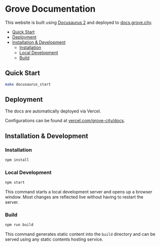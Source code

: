 # Grove Documentation <!-- omit in toc -->

This website is built using [Docusaurus 2](https://docusaurus.io/) and deployed to [docs.grove.city](https://docs.grove.city/guides/getting-started/welcome-to-grove).

- [Quick Start](#quick-start)
- [Deployment](#deployment)
- [Installation \& Development](#installation--development)
  - [Installation](#installation)
  - [Local Development](#local-development)
  - [Build](#build)

## Quick Start

```bash
make docusaurus_start
```

## Deployment

The docs are automatically deployed via Vercel.

Configurations can be found at [vercel.com/grove-city/docs](https://vercel.com/grove-city/docs).

## Installation & Development

### Installation

```bash
npm install
```

### Local Development

```bash
npm start
```

This command starts a local development server and opens up a browser window. Most changes are reflected live without having to restart the server.

### Build

```bash
npm run build
```

This command generates static content into the `build` directory and can be served using any static contents hosting service.
